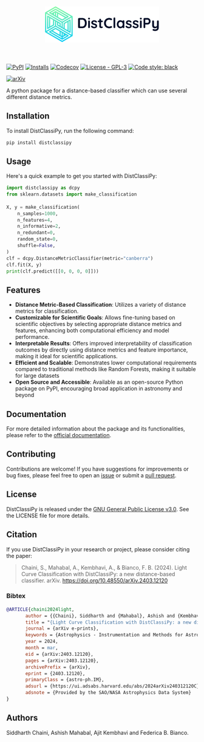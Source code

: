 <h1 align="center">
<picture align="center">
  <source media="(prefers-color-scheme: dark)" srcset="https://raw.githubusercontent.com/sidchaini/DistClassiPy/main/docs/_static/logo-dark.svg" width="300">
  <img alt="DistClassiPy Logo" src="https://raw.githubusercontent.com/sidchaini/DistClassiPy/main/docs/_static/logo.svg" width="300">
</picture>
</h1>
<br>

[![PyPI](https://img.shields.io/pypi/v/distclassipy?color=blue&logo=pypi&logoColor=white)](https://pypi.org/project/distclassipy/)
[![Installs](https://img.shields.io/pypi/dm/distclassipy.svg?label=PyPI%20downloads)](https://pypi.org/project/distclassipy/)
[![Codecov](https://codecov.io/gh/sidchaini/distclassipy/branch/main/graph/badge.svg)](https://codecov.io/gh/sidchaini/distclassipy)
[![License - GPL-3](https://img.shields.io/pypi/l/distclassipy.svg)](https://github.com/sidchaini/distclassipy/blob/main/LICENSE)
[![Code style: black](https://img.shields.io/badge/code%20style-black-000000.svg)](https://github.com/psf/black)

[![arXiv](https://img.shields.io/badge/arxiv-astro--ph%2F2403.12120-red)](https://arxiv.org/abs/2403.12120) 

<!-- [![Paper](https://img.shields.io/badge/DOI-10.1038%2Fs41586--020--2649--2-blue)](
https://doi.org/10.1038/s41586-020-2649-2) -->

A python package for a distance-based classifier which can use several different distance metrics.

## Installation
To install DistClassiPy, run the following command:
```bash
pip install distclassipy
```

## Usage
Here's a quick example to get you started with DistClassiPy:
```python
import distclassipy as dcpy
from sklearn.datasets import make_classification

X, y = make_classification(
    n_samples=1000,
    n_features=4,
    n_informative=2,
    n_redundant=0,
    random_state=0,
    shuffle=False,
)
clf = dcpy.DistanceMetricClassifier(metric="canberra")
clf.fit(X, y)
print(clf.predict([[0, 0, 0, 0]]))
```

## Features
- **Distance Metric-Based Classification**: Utilizes a variety of distance metrics for classification.
- **Customizable for Scientific Goals**: Allows fine-tuning based on scientific objectives by selecting appropriate distance metrics and features, enhancing both computational efficiency and model performance.
- **Interpretable Results**: Offers improved interpretability of classification outcomes by directly using distance metrics and feature importance, making it ideal for scientific applications.
- **Efficient and Scalable**: Demonstrates lower computational requirements compared to traditional methods like Random Forests, making it suitable for large datasets
- **Open Source and Accessible**: Available as an open-source Python package on PyPI, encouraging broad application in astronomy and beyond

## Documentation

For more detailed information about the package and its functionalities, please refer to the [official documentation](https://sidchaini.github.io/DistClassiPy/).

## Contributing
Contributions are welcome! If you have suggestions for improvements or bug fixes, please feel free to open an [issue](https://github.com/sidchaini/DistClassiPy/issues) or submit a [pull request](https://github.com/sidchaini/DistClassiPy/pulls).

## License
DistClassiPy is released under the [GNU General Public License v3.0](https://www.gnu.org/licenses/gpl-3.0.en.html). See the LICENSE file for more details.

## Citation

If you use DistClassiPy in your research or project, please consider citing the paper:
> Chaini, S., Mahabal, A., Kembhavi, A., & Bianco, F. B. (2024). Light Curve Classification with DistClassiPy: a new distance-based classifier. arXiv. https://doi.org/10.48550/arXiv.2403.12120

### Bibtex


```bibtex
@ARTICLE{chaini2024light,
       author = {{Chaini}, Siddharth and {Mahabal}, Ashish and {Kembhavi}, Ajit and {Bianco}, Federica B.},
       title = "{Light Curve Classification with DistClassiPy: a new distance-based classifier}",
       journal = {arXiv e-prints},
       keywords = {Astrophysics - Instrumentation and Methods for Astrophysics, Astrophysics - Solar and Stellar Astrophysics, Computer Science - Machine Learning},
       year = 2024,
       month = mar,
       eid = {arXiv:2403.12120},
       pages = {arXiv:2403.12120},
       archivePrefix = {arXiv},
       eprint = {2403.12120},
       primaryClass = {astro-ph.IM},
       adsurl = {https://ui.adsabs.harvard.edu/abs/2024arXiv240312120C},
       adsnote = {Provided by the SAO/NASA Astrophysics Data System}
}
```
  

<!-- You can also find citation information in the [CITATION.cff](https://github.com/sidchaini/DistClassiPy/CITATION.cff) file. -->


## Authors
Siddharth Chaini, Ashish Mahabal, Ajit Kembhavi and Federica B. Bianco.
